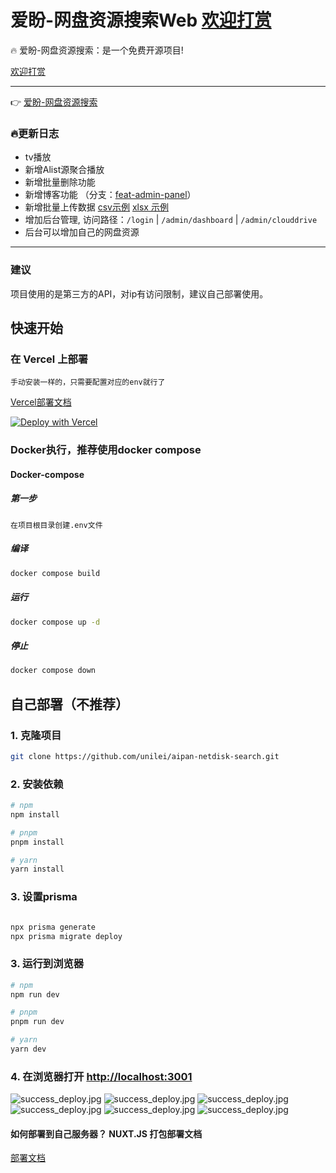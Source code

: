 # 爱盼-网盘资源搜索Web [欢迎打赏](https://www.aipan.me/donate)

🔥 爱盼-网盘资源搜索：是一个免费开源项目!

[欢迎打赏](https://www.aipan.me/donate)

-------------------
👉 [爱盼-网盘资源搜索](https://www.aipan.me)
 
### 🔥更新日志
- tv播放 
- 新增Alist源聚合播放
- 新增批量删除功能
- 新增博客功能 （分支：[feat-admin-panel](https://github.com/unilei/aipan-netdisk-search/tree/feat-add-admin-panel)）
- 新增批量上传数据 [csv示例](/assets//readme//demo/demo-multi.csv) [xlsx 示例](https://r2cf.aipan.me/readme/demo/demo-multi.xls)
- 增加后台管理, 访问路径：`/login` | `/admin/dashboard` | `/admin/clouddrive`
- 后台可以增加自己的网盘资源
---- 
 
### 建议
项目使用的是第三方的API，对ip有访问限制，建议自己部署使用。

## 快速开始

### 在 Vercel 上部署

`手动安装一样的，只需要配置对应的env就行了`

[Vercel部署文档](/README_VERCEL.md)

[![Deploy with Vercel](https://vercel.com/button)](https://vercel.com/new/clone?repository-url=https://github.com/zxmlysxl/aipan-netdisk.git&project-name=aipan-netdisk&repository-name=aipan-netdisk)

 
### Docker执行，推荐使用docker compose
 
#### Docker-compose

##### 第一步

```在项目根目录创建.env文件```

##### 编译

```bash
docker compose build
```
##### 运行

```bash
docker compose up -d
```

##### 停止

```bash
docker compose down
```

## 自己部署（不推荐）
### 1. 克隆项目

```bash
git clone https://github.com/unilei/aipan-netdisk-search.git
```

### 2. 安装依赖
```bash
# npm
npm install

# pnpm
pnpm install

# yarn
yarn install
```

### 3. 设置prisma

```bash

npx prisma generate
npx prisma migrate deploy

```
### 3. 运行到浏览器

```bash
# npm
npm run dev

# pnpm
pnpm run dev

# yarn
yarn dev
```

### 4. 在浏览器打开 [http://localhost:3001](http://localhost:3001)

![success_deploy.jpg](https://r2cf.aipan.me/readme/screen-6.png)
![success_deploy.jpg](https://r2cf.aipan.me/readme/screen-5.png)
![success_deploy.jpg](https://r2cf.aipan.me/readme/screen-1.png)
![success_deploy.jpg](https://r2cf.aipan.me/readme/screen-2.png)
![success_deploy.jpg](https://r2cf.aipan.me/readme/screen-3.png)
![success_deploy.jpg](https://r2cf.aipan.me/readme/screen-4.png)

#### 如何部署到自己服务器？ NUXT.JS 打包部署文档

[部署文档](https://nuxt.com/docs/getting-started/deployment)
